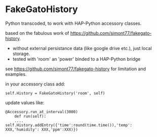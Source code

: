 # FakeGatoHistory

Python transcoded, to work with HAP-Python accessory classes.

based on the fabulous work of <https://github.com/simont77/fakegato-history>.

- without external persistance data (like google drive etc.), just local storage.
- tested with 'room' an 'power' binded to a HAP-Python bridge

see  <https://github.com/simont77/fakegato-history> for limitation and examples.

in your accessory class add:

```#!/usr/bin/env python3
self.History = FakeGatoHistory('room', self)
```

update values like:

```#!/usr/bin/env python3
@Accessory.run_at_interval(3000)
    def run(self):
    ....
self.History.addEntry({'time':round(time.time()),'temp': XXX,'humidity': XXX,'ppm':XXX)})
```
